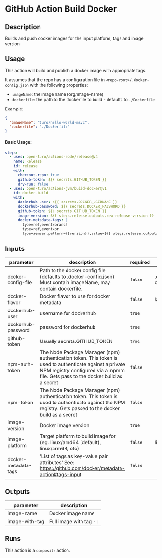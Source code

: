 # GitHub Action Build Docker

<!-- prettier-ignore-start -->
<!-- action-docs-description source="action.yaml"  -->
## Description

Builds and push docker images for the input platform, tags and image version
<!-- action-docs-description -->
<!-- prettier-ignore-end -->

## Usage

This action will build and publish a docker image with appropriate tags.

It assumes that the repo has a configuration file in `<repo-root>/.docker-config.json` with the following properties:

- `imageName`: the image name (org/image-name)
- `dockerfile`: the path to the dockerfile to build - defaults to `./Dockerfile`

Example:

```json
{
  "imageName": "turo/hello-world-msvc",
  "dockerfile": "./Dockerfile"
}
```

#### Basic Usage:

```yaml
steps:
  - uses: open-turo/actions-node/release@v4
    name: Release
    id: release
    with:
      checkout-repo: true
      github-token: ${{ secrets.GITHUB_TOKEN }}
      dry-run: false
  - uses: open-turo/actions-jvm/build-docker@v1
    id: docker-build
    with:
      dockerhub-user: ${{ secrets.DOCKER_USERNAME }}
      dockerhub-password: ${{ secrets.DOCKER_PASSWORD }}
      github-token: ${{ secrets.GITHUB_TOKEN }}
      image-version: ${{ steps.release.outputs.new-release-version }}
      docker-metadata-tags: |
        type=ref,event=branch
        type=ref,event=pr
        type=semver,pattern={{version}},value=${{ steps.release.outputs.new-release-version }}
```

<!-- prettier-ignore-start source="action.yaml"  -->
<!-- action-docs-inputs -->

## Inputs

| parameter            | description                                                                                                                                                                                    | required | default             |
| -------------------- | ---------------------------------------------------------------------------------------------------------------------------------------------------------------------------------------------- | -------- | ------------------- |
| docker-config-file   | Path to the docker config file (defaults to .docker-config.json) Must contain imageName, may contain dockerfile.                                                                               | `false`  | .docker-config.json |
| docker-flavor        | Docker flavor to use for docker metadata                                                                                                                                                       | `false`  | latest=false        |
| dockerhub-user       | username for dockerhub                                                                                                                                                                         | `true`   |                     |
| dockerhub-password   | password for dockerhub                                                                                                                                                                         | `true`   |                     |
| github-token         | Usually secrets.GITHUB_TOKEN                                                                                                                                                                   | `true`   |                     |
| npm-auth-token       | The Node Package Manager (npm) authentication token. This token is used to authenticate against a private NPM registry configured via a .npmrc file. Gets pass to the docker build as a secret | `false`  |                     |
| npm-token            | The Node Package Manager (npm) authentication token. This token is used to authenticate against the NPM registry. Gets passed to the docker build as a secret                                  | `false`  |                     |
| image-version        | Docker image version                                                                                                                                                                           | `true`   |                     |
| image-platform       | Target platform to build image for (eg. linux/amd64 (default), linux/arm64, etc)                                                                                                               | `false`  | linux/amd64         |
| docker-metadata-tags | 'List of tags as key-value pair attributes' See: https://github.com/docker/metadata-action#tags-input                                                                                          | `false`  |                     |

<!-- action-docs-inputs -->
<!-- action-docs-outputs source="action.yaml"  -->

## Outputs

| parameter      | description                                        |
| -------------- | -------------------------------------------------- |
| image-name     | Docker image name                                  |
| image-with-tag | Full image with tag - <image-name>:<image-version> |

<!-- action-docs-outputs -->
<!-- action-docs-runs source="action.yaml"  -->

## Runs

This action is a `composite` action.

<!-- action-docs-runs -->
<!-- action-docs-usage source="action.yaml"   -->
<!-- action-docs-usage -->
<!-- prettier-ignore-end -->
